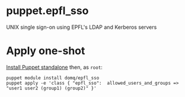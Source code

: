 # puppet.epfl_sso
UNIX single sign-on using EPFL's LDAP and Kerberos servers

# Apply one-shot

[Install Puppet standalone](https://docs.puppetlabs.com/puppet/3.8/reference/pre_install.html#standalone-puppet) then, as `root`:

```
puppet module install domq/epfl_sso
puppet apply -e 'class { "epfl_sso":  allowed_users_and_groups => "user1 user2 (group1) (group2)" }'
```

